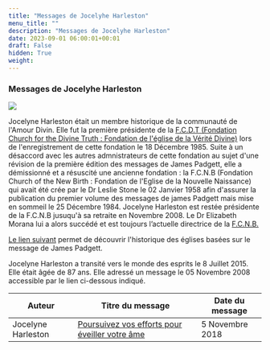 ```yaml
---
title: "Messages de Jocelyhe Harleston"
menu_title: ""
description: "Messages de Jocelyhe Harleston"
date: 2023-09-01 06:00:01+00:01
draft: False
hidden: True
weight:
---
```

### Messages de Jocelyhe Harleston

![](/fr-contemporary-messages/6-4-fr-contemporary-messages-by-elders/fr-jocelyn-harleston.jpg)

Jocelyne Harleston était un membre historique de la communauté de l'Amour Divin. Elle fut la première présidente de la [F.C.D.T (Fondation Church for the Divine Truth : Fondation de l'église de la Vérité Divine)]((https://fcdt.org)) lors de l'enregistrement de cette fondation le 18 Décembre 1985. Suite à un désaccord avec les autres admnistrateurs de cette fondation au sujet d'une révision de la première édition des messages de James Padgett, elle a démissionné et a résuscité une ancienne fondation : la F.C.N.B (Fondation Church of the New Birth : Fondation de l'Eglise de la Nouvelle Naissance) qui avait été crée par le Dr Leslie Stone le 02 Janvier 1958 afin d'assurer la publication du premier volume des messages de james Padgett mais mise en sommeil le 25 Décembre 1984. Jocelyne Harleston est restée présidente de la F.C.N.B jusuqu'à sa retraite en Novembre 2008. Le Dr Elizabeth Morana lui a alors  succédé et est toujours l’actuelle directrice de la [F.C.N.B.](http://www.divinelove.org/) 

[Le lien suivant](/fr-james-padgett-messages/1-12-fr-continuity-of-james-padgetts-messages/) permet de découvrir l'historique des églises basées sur le message de James Padgett.

Jocelyne Harleston a transité vers le monde des esprits le 8 Juillet 2015. Elle était âgée de 87 ans. Elle adressé un message le 05 Novembre 2008 accessible par le lien ci-dessous indiqué.

**Auteur** | **Titre du message** | **Date du message**  
---|---|---
Jocelyne Harleston | [Poursuivez vos efforts pour éveiller votre âme](/fr-contemporary-messages/fr-contemporary-messages-by-date-order/fr-contemporary-messages-2018/fr-2018-11-5-3-af-jocelyn-harleston/) | 5 Novembre 2018